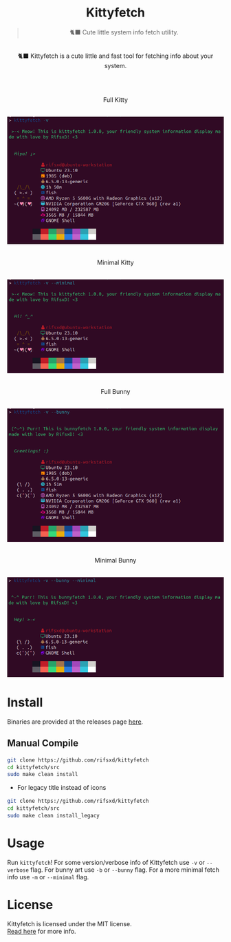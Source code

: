 <div align="center">
	<h1>Kittyfetch</h1>
	<blockquote align="center">🐈‍⬛ Cute little system info fetch utility.</blockquote>
	<p><br>
		🐈‍⬛ Kittyfetch is a cute little and fast tool for fetching info about your system.
	</p><br>
	<p><br> Full Kitty</p><br>
	<img src="/assets/kitty_full.png">
	<p><br> Minimal Kitty</p><br>
	<img src="/assets/kitty_minimal.png">
	<p><br> Full Bunny</p><br>
	<img src="/assets/bunny_full.png">
	<p><br> Minimal Bunny</p><br>
	<img src="/assets/bunny_minimal.png">
</div>

# Install
Binaries are provided at the releases page [here](https://github.com/rifsxd/kittyfetch/releases).

## Manual Compile
```sh
git clone https://github.com/rifsxd/kittyfetch
cd kittyfetch/src
sudo make clean install
```
 - For legacy title instead of icons
```sh
git clone https://github.com/rifsxd/kittyfetch
cd kittyfetch/src
sudo make clean install_legacy
```  

# Usage
Run `kittyfetch`! For some version/verbose info of Kittyfetch use `-v` or `--verbose` flag. For bunny art use `-b` or `--bunny` flag. For a more minimal fetch info use `-m` or `--minimal` flag.

# License
Kittyfetch is licensed under the MIT license.  
[Read here](LICENSE) for more info.
